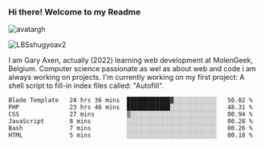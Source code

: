 ### Hi there! Welcome to my Readme 
![avatargh](https://user-images.githubusercontent.com/22075644/164934471-9e8af8ff-56fa-42c4-8061-5c7410433886.png)

![LBSshugyoav2](https://user-images.githubusercontent.com/22075644/164934218-25b846e8-bf56-4a0e-bd88-ab444310d7a8.png)



I am Gary Axen, actually (2022) learning web development at MolenGeek, Belgium.
Computer science passionate as wel as about web and code i am always working on projects.
I'm currently working on my first project: A shell script to fill-in index files called: "Autofill". 
<!--START_SECTION:waka-->

```text
Blade Template   24 hrs 36 mins  ████████████▓░░░░░░░░░░░░   50.02 %
PHP              23 hrs 46 mins  ████████████░░░░░░░░░░░░░   48.31 %
CSS              27 mins         ▒░░░░░░░░░░░░░░░░░░░░░░░░   00.94 %
JavaScript       8 mins          ░░░░░░░░░░░░░░░░░░░░░░░░░   00.28 %
Bash             7 mins          ░░░░░░░░░░░░░░░░░░░░░░░░░   00.26 %
HTML             5 mins          ░░░░░░░░░░░░░░░░░░░░░░░░░   00.18 %
```

<!--END_SECTION:waka-->

<!--
**LeBigSky/LebigSky** is a ✨ _special_ ✨ repository because its `README.md` (this file) appears on your GitHub profile.


as to get you started:

- 🔭 I’m currently working on ...
- 🌱 I’m currently learning ...
- 👯 I’m looking to collaborate on ...
- 🤔 I’m looking for help with ...
- 💬 Ask me about ...
- 📫 How to reach me: ...
- 😄 Pronouns: ...
- ⚡ Fun fact: ...
-->
